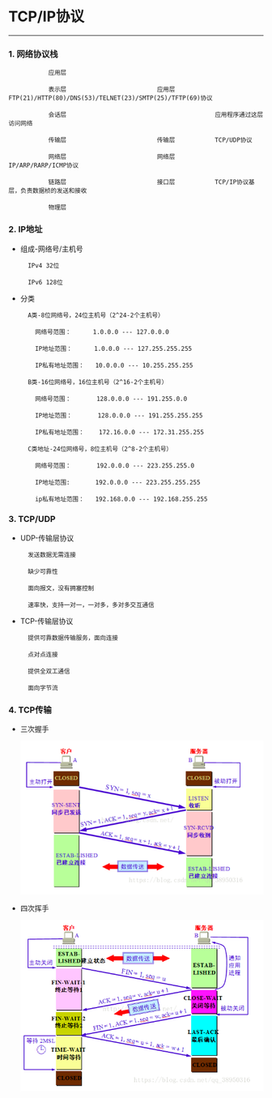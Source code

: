 # TCP/IP协议
___

### 1. 网络协议栈

               应用层                                        
         
               表示层                         应用层           FTP(21)/HTTP(80)/DNS(53)/TELNET(23)/SMTP(25)/TFTP(69)协议
         
               会话层                                         应用程序通过这层访问网络
         
               传输层                         传输层           TCP/UDP协议
         
               网络层                         网络层           IP/ARP/RARP/ICMP协议
         
               链路层                         接口层           TCP/IP协议基层，负责数据桢的发送和接收
         
               物理层
               
### 2. IP地址
    
 * 组成-网络号/主机号
 
         IPv4 32位
         
         IPv6 128位
     
 * 分类
 
         A类-8位网络号，24位主机号（2^24-2个主机号）
             
           网络号范围：      1.0.0.0 --- 127.0.0.0
           
           IP地址范围：      1.0.0.0 --- 127.255.255.255
           
           IP私有地址范围：   10.0.0.0 --- 10.255.255.255
           
         B类-16位网络号，16位主机号（2^16-2个主机号）
         
           网络号范围：       128.0.0.0 --- 191.255.0.0
           
           IP地址范围：       128.0.0.0 --- 191.255.255.255
           
           IP私有地址范围：    172.16.0.0 --- 172.31.255.255
           
         C类地址-24位网络号，8位主机号（2^8-2个主机号）
         
           网络号范围：       192.0.0.0 --- 223.255.255.0
           
           IP地址范围:       192.0.0.0 --- 223.255.255.255
           
           ip私有地址范围：   192.168.0.0 --- 192.168.255.255
           
### 3. TCP/UDP

  * UDP-传输层协议
    
          发送数据无需连接
          
          缺少可靠性
          
          面向报文，没有拥塞控制
          
          速率快，支持一对一，一对多，多对多交互通信
  
  * TCP-传输层协议
  
          提供可靠数据传输服务，面向连接
          
          点对点连接
          
          提供全双工通信
          
          面向字节流
          
### 4. TCP传输

  * 三次握手
     
     ![](https://github.com/vicjiafeng/html_study/blob/master/image/tcp-3.png)
  
  * 四次挥手
  
     ![](https://github.com/vicjiafeng/html_study/blob/master/image/tcp-4.png)
